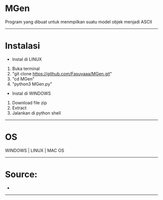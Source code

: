 # MGen
Program yang dibuat untuk menmpilkan suatu model objek menjadi ASCII


-----------------------------------------------------------------------
# Instalasi
- Instal di LINUX
1. Buka terminal
2. "git clone https://github.com/Fasuyaaa/MGen.git"
3. "cd MGen"
4. "python3 MGen.py"

- Instal di WINDOWS
1. Download file zip
2. Extract
3. Jalankan di python shell

-----------------------------------------------------------------------
# OS
WINDOWS | LINUX | MAC OS

------------------------------------------------------------
# Source:
- 

-------------------------------------------------------------
